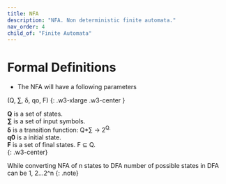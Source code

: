 ```yaml
---
title: NFA
description: "NFA. Non deterministic finite automata."
nav_order: 4
child_of: "Finite Automata"
---
```

 
# Formal Definitions

- The NFA will have a following parameters

(Q, ∑, δ, qo, F)
{: .w3-xlarge .w3-center }

**Q** is a set of states.<br>
**∑** is a set of input symbols.<br>
**δ** is a transition function: Q*∑ -> 2<sup>Q.</sup><br>
**q0** is a initial state.<br>
**F** is a set of final states. F ⊆ Q.<br>
{: .w3-center}

While converting NFA of n states to DFA number of possible states in DFA can be 1, 2...2^n
{: .note}